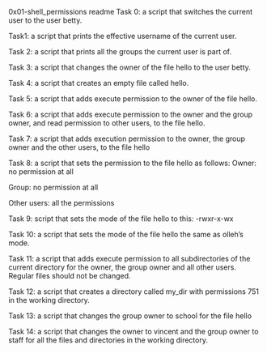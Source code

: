 0x01-shell_permissions readme
Task 0: a script that switches the current user to the user betty.

Task1: a script that prints the effective username of the current user.

Task 2: a script that prints all the groups the current user is part of.

Task 3: a script that changes the owner of the file hello to the user betty.

Task 4:  a script that creates an empty file called hello.

Task 5: a script that adds execute permission to the owner of the file hello.

Task 6: a script that adds execute permission to the owner and the group owner, and read permission to other users, to the file hello.

Task 7: a script that adds execution permission to the owner, the group owner and the other users, to the file hello

Task 8:  a script that sets the permission to the file hello as follows:
Owner: no permission at all

Group: no permission at all

Other users: all the permissions

Task 9: script that sets the mode of the file hello to this:
-rwxr-x-wx 

Task 10: a script that sets the mode of the file hello the same as olleh’s mode.

Task 11: a script that adds execute permission to all subdirectories of the current directory for the owner, the group owner and all other users. Regular files should not be changed.

Task 12: a script that creates a directory called my_dir with permissions 751 in the working directory.

Task 13:  a script that changes the group owner to school for the file hello

Task 14:   a script that changes the owner to vincent and the group owner to staff for all the files and directories in the working directory.
